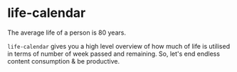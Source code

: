 # life-calendar

The average life of a person is 80 years. 

`life-calendar` gives you a high level overview of how much of life is utilised in terms of number of week passed and remaining. So, let's end endless content consumption & be productive.
